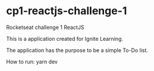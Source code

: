 # cp1-reactjs-challenge-1
Rocketseat challenge 1 ReactJS

This is a application created for Ignite Learning.

The application has the purpose to be a simple To-Do list.

How to run: 
yarn dev
